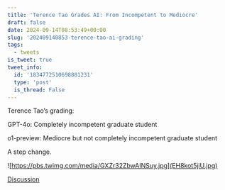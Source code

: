 ```yaml
---
title: 'Terence Tao Grades AI: From Incompetent to Mediocre'
draft: false
date: 2024-09-14T08:53:49+00:00
slug: '202409140853-terence-tao-ai-grading'
tags:
  - tweets
is_tweet: true
tweet_info:
  id: '1834772510698881231'
  type: 'post'
  is_thread: False
---
```




Terence Tao’s grading:

GPT-4o: Completely incompetent graduate student

o1-preview: Mediocre but not completely incompetent graduate student

A step change. 

![https://pbs.twimg.com/media/GXZr32ZbwAINSuy.jpg](EH8kot5jiU.jpg)

[Discussion](https://x.com/sytelus/status/1834772510698881231)

